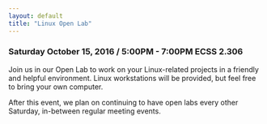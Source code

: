 ```yaml
---
layout: default
title: "Linux Open Lab"
---
```


### Saturday October 15, 2016 / 5:00PM - 7:00PM ECSS 2.306

Join us in our Open Lab to work on your Linux-related projects in a friendly and helpful environment. Linux workstations will be provided, but feel free to bring your own computer.

After this event, we plan on continuing to have open labs every other Saturday, in-between regular meeting events.
